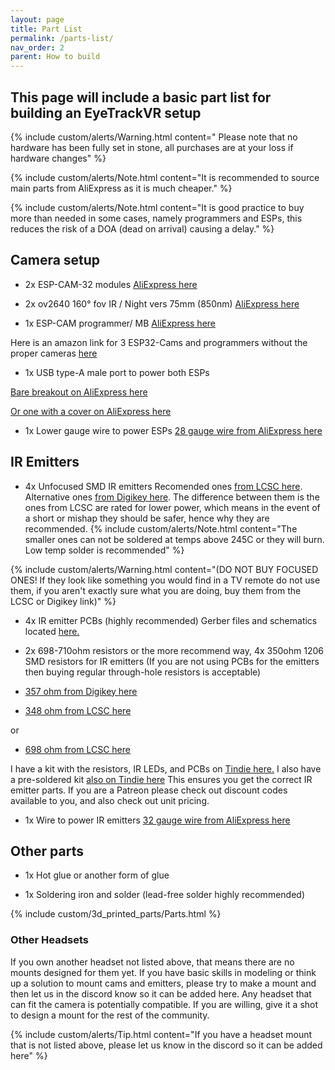 ```yaml
---
layout: page
title: Part List
permalink: /parts-list/
nav_order: 2
parent: How to build
---
```


## This page will include a basic part list for building an EyeTrackVR setup

{% include custom/alerts/Warning.html content=" Please note that no hardware has been fully set in stone, all purchases are at your loss if hardware changes" %}

{% include custom/alerts/Note.html content="It is recommended to source main parts from AliExpress as it is much cheaper." %}

{% include custom/alerts/Note.html content="It is good practice to buy more than needed in some cases, namely programmers and ESPs, this reduces the risk of a DOA (dead on arrival) causing a delay." %}

## Camera setup

- 2x ESP-CAM-32 modules [AliExpress here](https://a.aliexpress.com/_mKjL9Cq)

- 2x ov2640 160° fov IR / Night vers 75mm (850nm) [AliExpress here](https://a.aliexpress.com/_mrNbZww)

- 1x ESP-CAM programmer/ MB [AliExpress here](https://a.aliexpress.com/_mPaPgPu)

Here is an amazon link for 3 ESP32-Cams and programmers without the proper cameras [here](https://www.amazon.com/ESP32-CAM-ESP32-CAM-MB-Development-Compatible-Raspberry/dp/B097H2KLCH?crid=1A1UYKT1Z3MZ6&keywords=espcam32&qid=1656094793&sprefix=espca,aps,114&sr=8-3&linkCode=sl1&tag=alexanderbead-20&linkId=fa7595a5963c6260fd05d3dca6d8d9f7&language=en_US&ref_=as_li_ss_tl)

- 1x USB type-A male port to power both ESPs

[Bare breakout on AliExpress here](https://www.aliexpress.com/item/2255801092919590.html?spm=a2g0o.productlist.0.0.33fa704cNwXXlG&algo_pvid=6e43e022-3366-4beb-865b-2efb26b09c31&algo_exp_id=6e43e022-3366-4beb-865b-2efb26b09c31-2&pdp_ext_f=%7B%22sku_id%22%3A%2210000015583716962%22%7D&pdp_npi=2%40dis%21USD%210.63%210.57%21%21%21%21%21%40210318cb16603411009925346e6d32%2110000015583716962%21sea&curPageLogUid=1jn4Kch58pW5)

[Or one with a cover on AliExpress here](https://www.aliexpress.com/item/2251832820552545.html?spm=a2g0o.productlist.0.0.24906d82STgtT2&algo_pvid=215ca169-e724-4aef-8cd4-597ceeb899f2&algo_exp_id=215ca169-e724-4aef-8cd4-597ceeb899f2-0&pdp_ext_f=%7B%22sku_id%22%3A%2267040749896%22%7D&pdp_npi=2%40dis%21USD%211.14%211.13%21%21%21%21%21%402101d64d16603413470056035e536c%2167040749896%21sea&curPageLogUid=ziYPxg6un38w)


- 1x Lower gauge wire to power ESPs
[28 gauge wire from AliExpress here](https://a.aliexpress.com/_mK72cy6)



## IR Emitters

- 4x Unfocused SMD IR emitters
Recomended ones [from LCSC here](https://www.lcsc.com/product-detail/Infrared-IR-LEDs_XINGLIGHT-XL-3216HIRC-850_C965891.html).
Alternative ones [from Digikey here](https://www.digikey.com/en/products/detail/inolux/IN-P32ZTIR/10384796). The difference between them is the ones from LCSC are rated for lower power, which means in the event of a short or mishap they should be safer, hence why they are recommended. 
{% include custom/alerts/Note.html content="The smaller ones can not be soldered at temps above 245C or they will burn. Low temp solder is recommended" %}

{% include custom/alerts/Warning.html content="(DO NOT BUY FOCUSED ONES! If they look like something you would find in a TV remote do not use them, if you aren't exactly sure what you are doing, buy them from the LCSC or Digikey link)" %}


- 4x IR emitter PCBs (highly recommended) Gerber files and schematics located [here.](https://github.com/RedHawk989/EyeTrackVR-Hardware/tree/main/IR%20Emmitter)

- 2x 698-710ohm resistors or the more recommend way, 4x 350ohm 1206 SMD resistors for IR emitters (If you are not using PCBs for the emitters then buying regular  through-hole resistors is acceptable)
  
- [357 ohm from Digikey here](https://www.digikey.com/en/products/detail/stackpole-electronics-inc/RMCF1206FT357R/1759919) 
- [348 ohm from LCSC here](https://lcsc.com/product-detail/Chip-Resistor-Surface-Mount_BOURNS-CR1206-FX-3480ELF_C205328.html)

or

- [698 ohm from LCSC here](https://lcsc.com/product-detail/Chip-Resistor-Surface-Mount_FOJAN-FRC1206F6980TS_C2933749.html)

I have a kit with the resistors, IR LEDs, and PCBs on [Tindie here.](https://www.tindie.com/products/eyetrackvr/eyetrackvr-pcbs-components-kit/) 
I also have a pre-soldered kit [also on Tindie here](https://www.tindie.com/products/eyetrackvr/assembled-eyetrackvr-ir-led-kit/)
This ensures you get the correct IR emitter parts.
If you are a Patreon please check out discount codes available to you, and also check out unit pricing. 

- 1x Wire to power IR emitters
[32 gauge wire from AliExpress here](https://a.aliexpress.com/_mK72cy6)



## Other parts

- 1x Hot glue or another form of glue

- 1x Soldering iron and solder (lead-free solder highly recommended)


{% include custom/3d_printed_parts/Parts.html %}

### Other Headsets

If you own another headset not listed above, that means there are no mounts designed for them yet. If you have basic skills in modeling or think up a solution to mount cams and emitters, please try to make a mount and then let us in the discord know so it can be added here. Any headset that can fit the camera is potentially compatible. If you are willing, give it a shot to design a mount for the rest of the community.

{% include custom/alerts/Tip.html content="If you have a headset mount that is not listed above, please let us know in the discord so it can be added here" %}
